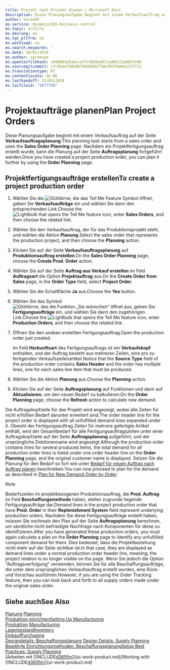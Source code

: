 ```yaml
---
title: Projekt nach Projekt planen | Microsoft Docs
description: Diese Planungsaufgabe beginnt mit einem Verkaufsauftrag auf der Seite **Verkaufsauftragsplanung**. Nachdem ein Projektfertigungsauftrag erstellt wurde, kann die Planung auf der Seite **Auftragsplanung** fortgeführt werden.
author: SorenGP
ms.service: dynamics365-business-central
ms.topic: article
ms.devlang: na
ms.tgt_pltfrm: na
ms.workload: na
ms.search.keywords: ''
ms.date: 10/01/2019
ms.author: sgroespe
ms.openlocfilehash: c090843a5adcca7fcdb5ba857ca06172a805fe90
ms.sourcegitcommit: cfc92eefa8b06fb426482f54e393f0e6e222f712
ms.translationtype: HT
ms.contentlocale: de-DE
ms.lasthandoff: 12/03/2019
ms.locfileid: "2877759"
---
```

# <a name="plan-project-orders"></a><span data-ttu-id="d3adb-104">Projektaufträge planen</span><span class="sxs-lookup"><span data-stu-id="d3adb-104">Plan Project Orders</span></span>
<span data-ttu-id="d3adb-105">Diese Planungsaufgabe beginnt mit einem Verkaufsauftrag auf der Seite **Verkaufsauftragsplanung**.</span><span class="sxs-lookup"><span data-stu-id="d3adb-105">This planning task starts from a sales order and uses the **Sales Order Planning** page.</span></span> <span data-ttu-id="d3adb-106">Nachdem ein Projektfertigungsauftrag erstellt wurde, kann die Planung auf der Seite **Auftragsplanung** fortgeführt werden.</span><span class="sxs-lookup"><span data-stu-id="d3adb-106">Once you have created a project production order, you can plan it further by using the **Order Planning** page.</span></span>  

## <a name="to-create-a-project-production-order"></a><span data-ttu-id="d3adb-107">Projektfertigungsaufträge erstellen</span><span class="sxs-lookup"><span data-stu-id="d3adb-107">To create a project production order</span></span>  

1.  <span data-ttu-id="d3adb-108">Wählen Sie die ![Glühbirne, die das Tell Me Feature](media/ui-search/search_small.png "Was möchten Sie tun?") Symbol öffnet, geben Sie **Verkaufsaufträge** ein und wählen Sie dann den entsprechenden Link.</span><span class="sxs-lookup"><span data-stu-id="d3adb-108">Choose the ![Lightbulb that opens the Tell Me feature](media/ui-search/search_small.png "Tell me what you want to do") icon, enter **Sales Orders**, and then choose the related link.</span></span>  
2.  <span data-ttu-id="d3adb-109">Wählen Sie den Verkaufsauftrag, der für das Produktionsprojekt steht, und wählen die Aktion **Planung**.</span><span class="sxs-lookup"><span data-stu-id="d3adb-109">Select the sales order that represents the production project, and then choose the **Planning** action.</span></span>  
4.  <span data-ttu-id="d3adb-110">Klicken Sie auf der Seite **Verkaufsauftragsplanung** auf **Produktionsauftrag erstellen**.</span><span class="sxs-lookup"><span data-stu-id="d3adb-110">On the **Sales Order Planning** page, choose  the **Create Prod. Order** action.</span></span>  
5.  <span data-ttu-id="d3adb-111">Wählen Sie auf der Seite **Auftrag aus Verkauf erstellen** im Feld **Auftragsart** die Option **Projektauftrag** aus.</span><span class="sxs-lookup"><span data-stu-id="d3adb-111">On the **Create Order from Sales** page, in the **Order Type** field, select **Project Order**.</span></span>  
6.  <span data-ttu-id="d3adb-112">Wählen Sie die Schaltfläche **Ja** aus.</span><span class="sxs-lookup"><span data-stu-id="d3adb-112">Choose the **Yes** button.</span></span>  
7.  <span data-ttu-id="d3adb-113">Wählen Sie das Symbol ![Glühbirne, das die Funktion „Sie wünschen“ öffnet](media/ui-search/search_small.png "Was möchten Sie tun?") aus, geben Sie **Fertigungsaufträge** ein, und wählen Sie dann den zugehörigen Link.</span><span class="sxs-lookup"><span data-stu-id="d3adb-113">Choose the ![Lightbulb that opens the Tell Me feature](media/ui-search/search_small.png "Tell me what you want to do") icon, enter **Production Orders**, and then choose the related link.</span></span>
8. <span data-ttu-id="d3adb-114">Öffnen Sie den soeben erstellten Fertigungsauftrag.</span><span class="sxs-lookup"><span data-stu-id="d3adb-114">Open the production order just created.</span></span>  

    <span data-ttu-id="d3adb-115">Im Feld **Herkunftsart** des Fertigungsauftrags ist ein **Verkaufskopf** enthalten, und der Auftrag besteht aus mehreren Zeilen, eine pro zu fertigenden Verkaufszeilenartikel.</span><span class="sxs-lookup"><span data-stu-id="d3adb-115">Notice that the **Source Type** field of the production order contains **Sales Header** and the order has multiple lines, one for each sales line item that must be produced.</span></span>  
9. <span data-ttu-id="d3adb-116">Wählen Sie die Aktion **Planung** aus.</span><span class="sxs-lookup"><span data-stu-id="d3adb-116">Choose the **Planning** action.</span></span>
10. <span data-ttu-id="d3adb-117">Klicken Sie auf der Seite **Auftragsplanung** auf Funktionen und dann auf **Aktualisieren**, um den neuen Bedarf zu kalkulieren.</span><span class="sxs-lookup"><span data-stu-id="d3adb-117">On the **Order Planning** page, choose the **Refresh** action to calculate new demand.</span></span>  

<span data-ttu-id="d3adb-118">Die Auftragskopfzeile für das Projekt wird angezeigt, wobei alle Zeilen für nicht erfüllten Bedarf darunter erweitert sind.</span><span class="sxs-lookup"><span data-stu-id="d3adb-118">The order header line for the project order is displayed with all unfulfilled demand lines expanded under it.</span></span> <span data-ttu-id="d3adb-119">Obwohl der Fertigungsauftrag Zeilen für mehrere gefertigte Artikel enthält, wird der Gesamtbedarf für alle Fertigungsauftragszeilen unter einer Auftragskopfzeile auf der Seite **Auftragsplanung** aufgeführt, und der ursprüngliche Debitorenname wird angezeigt.</span><span class="sxs-lookup"><span data-stu-id="d3adb-119">Although the production order contains lines for several produced items, the total demand for all production order lines is listed under one order header line on the **Order Planning** page, and the original customer name is displayed.</span></span> <span data-ttu-id="d3adb-120">Setzen Sie die Planung für den Bedarf so fort wie unter [Bedarf für neuen Auftrag nach Auftrag planen](production-how-to-plan-for-new-demand.md) beschrieben.</span><span class="sxs-lookup"><span data-stu-id="d3adb-120">You can now proceed to plan for the demand as described in [Plan for New Demand Order by Order](production-how-to-plan-for-new-demand.md).</span></span>  

> [!NOTE]  
>  <span data-ttu-id="d3adb-121">Bedarfszeilen im projektbezogenen Produktionsauftrag, die **Prod. Auftrag** im Feld **Beschaffungsmethode** haben, stellen zugrunde liegende Fertigungsaufträge dar.</span><span class="sxs-lookup"><span data-stu-id="d3adb-121">Demand lines in the project production order that have **Prod. Order** in their **Replenishment System** field represent underlying production orders.</span></span> <span data-ttu-id="d3adb-122">Nachdem Sie diese Fertigungsaufträge erstellt haben, müssen Sie nochmals den Plan auf der Seite **Auftragsplanung** berechnen, um sämtliche nicht befriedigte Nachfrage nach Komponenten für diese zu identifizieren.</span><span class="sxs-lookup"><span data-stu-id="d3adb-122">After you have generated these production orders, you must again calculate a plan on the **Order Planning** page to identify any unfulfilled component demand for them.</span></span> <span data-ttu-id="d3adb-123">Dies bedeutet, dass die Projektbeziehung nicht mehr auf der Seite sichtbar ist.</span><span class="sxs-lookup"><span data-stu-id="d3adb-123">In that case, they are displayed as demand lines under a normal production order header line, meaning, the project relation is no longer visible on the page.</span></span> <span data-ttu-id="d3adb-124">Wenn Sie jedoch die Option "Auftragsverfolgung" verwenden, können Sie für alle Beschaffungsaufträge, die unter dem ursprünglichen Verkaufsauftrag erstellt wurden, eine Rück- und Vorschau ausführen.</span><span class="sxs-lookup"><span data-stu-id="d3adb-124">However, if you are using the Order Tracking feature, then you can look back and forth to all supply orders made under the original sales order.</span></span>  

## <a name="see-also"></a><span data-ttu-id="d3adb-125">Siehe auch</span><span class="sxs-lookup"><span data-stu-id="d3adb-125">See Also</span></span>
<span data-ttu-id="d3adb-126">[Planung](production-planning.md) </span><span class="sxs-lookup"><span data-stu-id="d3adb-126">[Planning](production-planning.md) </span></span>  
[<span data-ttu-id="d3adb-127">Produktion einrichten</span><span class="sxs-lookup"><span data-stu-id="d3adb-127">Setting Up Manufacturing</span></span>](production-configure-production-processes.md)  
<span data-ttu-id="d3adb-128">[Produktion](production-manage-manufacturing.md)  </span><span class="sxs-lookup"><span data-stu-id="d3adb-128">[Manufacturing](production-manage-manufacturing.md)  </span></span>  
[<span data-ttu-id="d3adb-129">Lagerbestand</span><span class="sxs-lookup"><span data-stu-id="d3adb-129">Inventory</span></span>](inventory-manage-inventory.md)  
[<span data-ttu-id="d3adb-130">Einkauf</span><span class="sxs-lookup"><span data-stu-id="d3adb-130">Purchasing</span></span>](purchasing-manage-purchasing.md)  
<span data-ttu-id="d3adb-131">[Designdetails: Beschaffungsplanung](design-details-supply-planning.md) </span><span class="sxs-lookup"><span data-stu-id="d3adb-131">[Design Details: Supply Planning](design-details-supply-planning.md) </span></span>  
[<span data-ttu-id="d3adb-132">Bewährte Einrichtungsmethoden: Beschaffungsplanung</span><span class="sxs-lookup"><span data-stu-id="d3adb-132">Setup Best Practices: Supply Planning</span></span>](setup-best-practices-supply-planning.md)  
<span data-ttu-id="d3adb-133">[Arbeiten mit [!INCLUDE[d365fin](includes/d365fin_md.md)]](ui-work-product.md)</span><span class="sxs-lookup"><span data-stu-id="d3adb-133">[Working with [!INCLUDE[d365fin](includes/d365fin_md.md)]](ui-work-product.md)</span></span>
